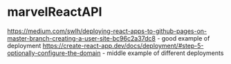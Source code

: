 # marvelReactAPI

https://medium.com/swlh/deploying-react-apps-to-github-pages-on-master-branch-creating-a-user-site-bc96c2a37dc8 - good example of deployment
https://create-react-app.dev/docs/deployment/#step-5-optionally-configure-the-domain - middle example of different deployments
